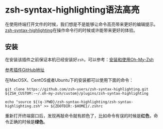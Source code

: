 # zsh-syntax-highlighting语法高亮

在使用终端打开文件的时候，我们想是不是能够让命令高亮带来更好的编辑提示。[zsh-syntax-highlighting](https://github.com/zsh-users/zsh-syntax-highlighting)在操作命令行的时候或许能带来更好的体验。


## 安装

在安装该插件之前保证本机已经安装好`zsh`，可以参考：[安装和使用Oh-My-Zsh](/others/install-and-use-oh-my-zsh.md)

[参考插件GitHub地址](https://github.com/zsh-users/zsh-syntax-highlighting/blob/master/INSTALL.md)

在MacOSX、CentOS或者Ubuntu下的安装都可以使用下面的命令：

```
git clone https://github.com/zsh-users/zsh-syntax-highlighting.git ${ZSH_CUSTOM:-~/.oh-my-zsh/custom}/plugins/zsh-syntax-highlighting

echo "source ${(q-)PWD}/zsh-syntax-highlighting/zsh-syntax-highlighting.zsh" >> ${ZDOTDIR:-$HOME}/.zshrc
```

重新打开终端窗口后，发现再敲命令就有颜色了，比如命令有误的时候是**红色**，命令正确的时候是**绿色**。
